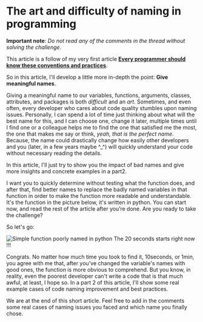 # The art and difficulty of naming in programming

**Important note**: *Do not read any of the comments in the thread without solving the challenge*.


This article is a follow of my very first article 
**[Every programmer should know these conventions and practices](https://dev.to/fayomihorace/every-programmer-should-know-these-conventions-and-practices-8j6)**.

So in this article, I'll develop a little more in-depth the point: **Give meaningful names**.

Giving a meaningful name to our variables, functions, arguments, classes, attributes, and packages is both *difficult* and an *art*. Sometimes, and even often, every developer who cares about code quality stumbles upon naming issues. Personally, I can spend a lot of time just thinking about what will the best name for this, and I can choose one, change it later, multiple times until I find one or a colleague helps me to find the one that satisfied me the most, the one that makes me say or think, *yeah, that is the perfect name*.
Because, the name could drastically change how easily other developers and you (later, in a few years maybe ^_^) will quickly understand your code without necessary reading the details.

In this article, I'll just try to show you the impact of bad names and give more insights and concrete examples in a part2.

I want you to quickly determine without testing what the function does, and after that, find better names to replace the badly named variables in that function in order to make the function more readable and understandable. It's the function in the picture below, it's written in python.
You can start now, and read the rest of the article after you’re done. Are you ready to take the challenge?

So let's go:

![Simple function poorly named in python](https://dev-to-uploads.s3.amazonaws.com/uploads/articles/umlkcv371who27ehv9yo.png)
The 20 seconds starts right now !!!

Congrats. No matter how much time you took to find it, 10seconds, or 1min, you agree with me that, after you've changed the variable's names with good ones, the function is more obvious to comprehend.
But you know, in reality, even the poorest developer can't write a code that is that much awful, at least, I hope so. In a part 2 of this article, I'll show some real example cases of code naming improvement and best practices.

We are at the end of this short article. Feel free to add in the comments some real cases of naming issues you faced and which name you finally chose.
